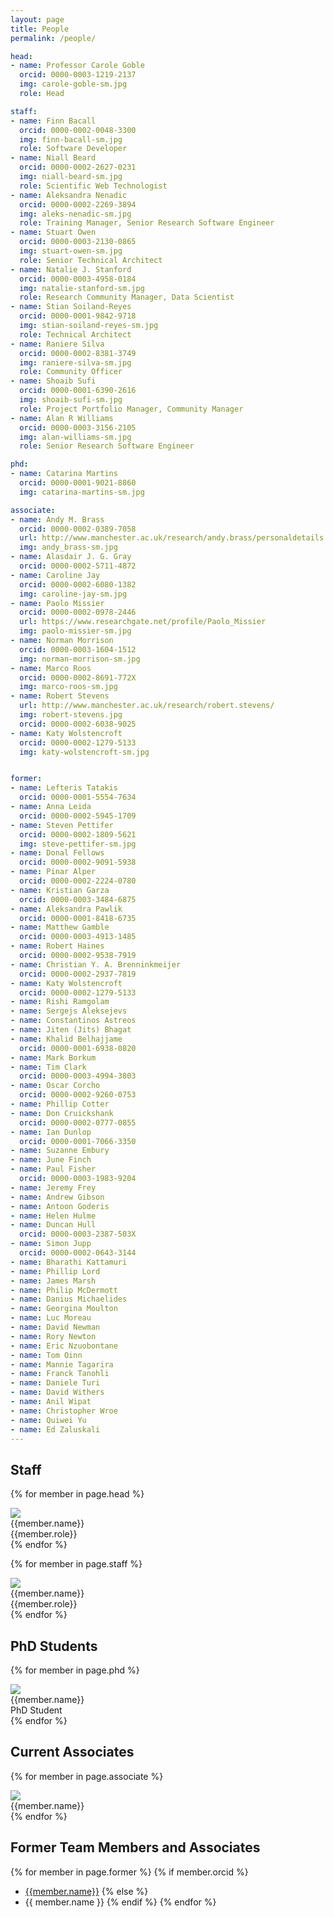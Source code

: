 ```yaml
---
layout: page
title: People
permalink: /people/

head:
- name: Professor Carole Goble
  orcid: 0000-0003-1219-2137
  img: carole-goble-sm.jpg
  role: Head

staff:
- name: Finn Bacall
  orcid: 0000-0002-0048-3300
  img: finn-bacall-sm.jpg
  role: Software Developer
- name: Niall Beard
  orcid: 0000-0002-2627-0231
  img: niall-beard-sm.jpg
  role: Scientific Web Technologist
- name: Aleksandra Nenadic
  orcid: 0000-0002-2269-3894
  img: aleks-nenadic-sm.jpg
  role: Training Manager, Senior Research Software Engineer
- name: Stuart Owen
  orcid: 0000-0003-2130-0865
  img: stuart-owen-sm.jpg
  role: Senior Technical Architect
- name: Natalie J. Stanford
  orcid: 0000-0003-4958-0184
  img: natalie-stanford-sm.jpg
  role: Research Community Manager, Data Scientist
- name: Stian Soiland-Reyes
  orcid: 0000-0001-9842-9718
  img: stian-soiland-reyes-sm.jpg
  role: Technical Architect
- name: Raniere Silva
  orcid: 0000-0002-8381-3749
  img: raniere-silva-sm.jpg
  role: Community Officer
- name: Shoaib Sufi
  orcid: 0000-0001-6390-2616
  img: shoaib-sufi-sm.jpg
  role: Project Portfolio Manager, Community Manager
- name: Alan R Williams
  orcid: 0000-0003-3156-2105
  img: alan-williams-sm.jpg
  role: Senior Research Software Engineer

phd:
- name: Catarina Martins
  orcid: 0000-0001-9021-8860
  img: catarina-martins-sm.jpg

associate:
- name: Andy M. Brass
  orcid: 0000-0002-0389-7058
  url: http://www.manchester.ac.uk/research/andy.brass/personaldetails
  img: andy_brass-sm.jpg
- name: Alasdair J. G. Gray
  orcid: 0000-0002-5711-4872
- name: Caroline Jay
  orcid: 0000-0002-6080-1382
  img: caroline-jay-sm.jpg
- name: Paolo Missier
  orcid: 0000-0002-0978-2446
  url: https://www.researchgate.net/profile/Paolo_Missier
  img: paolo-missier-sm.jpg
- name: Norman Morrison
  orcid: 0000-0003-1604-1512
  img: norman-morrison-sm.jpg
- name: Marco Roos
  orcid: 0000-0002-8691-772X
  img: marco-roos-sm.jpg
- name: Robert Stevens
  url: http://www.manchester.ac.uk/research/robert.stevens/
  img: robert-stevens.jpg
  orcid: 0000-0002-6038-9025
- name: Katy Wolstencroft
  orcid: 0000-0002-1279-5133
  img: katy-wolstencroft-sm.jpg


former:
- name: Lefteris Tatakis
  orcid: 0000-0001-5554-7634
- name: Anna Leida
  orcid: 0000-0002-5945-1709
- name: Steven Pettifer
  orcid: 0000-0002-1809-5621
  img: steve-pettifer-sm.jpg
- name: Donal Fellows
  orcid: 0000-0002-9091-5938
- name: Pinar Alper
  orcid: 0000-0002-2224-0780
- name: Kristian Garza
  orcid: 0000-0003-3484-6875
- name: Aleksandra Pawlik
  orcid: 0000-0001-8418-6735
- name: Matthew Gamble
  orcid: 0000-0003-4913-1485
- name: Robert Haines
  orcid: 0000-0002-9538-7919
- name: Christian Y. A. Brenninkmeijer
  orcid: 0000-0002-2937-7819
- name: Katy Wolstencroft
  orcid: 0000-0002-1279-5133
- name: Rishi Ramgolam
- name: Sergejs Aleksejevs
- name: Constantinos Astreos
- name: Jiten (Jits) Bhagat
- name: Khalid Belhajjame
  orcid: 0000-0001-6938-0820
- name: Mark Borkum
- name: Tim Clark
  orcid: 0000-0003-4994-3803
- name: Oscar Corcho
  orcid: 0000-0002-9260-0753
- name: Phillip Cotter
- name: Don Cruickshank
  orcid: 0000-0002-0777-0855
- name: Ian Dunlop
  orcid: 0000-0001-7066-3350
- name: Suzanne Embury
- name: June Finch
- name: Paul Fisher
  orcid: 0000-0003-1983-9204
- name: Jeremy Frey
- name: Andrew Gibson
- name: Antoon Goderis
- name: Helen Hulme
- name: Duncan Hull
  orcid: 0000-0003-2387-503X
- name: Simon Jupp
  orcid: 0000-0002-0643-3144
- name: Bharathi Kattamuri
- name: Phillip Lord
- name: James Marsh
- name: Philip McDermott
- name: Danius Michaelides
- name: Georgina Moulton
- name: Luc Moreau
- name: David Newman
- name: Rory Newton
- name: Eric Nzuobontane
- name: Tom Oinn
- name: Mannie Tagarira
- name: Franck Tanohli
- name: Daniele Turi
- name: David Withers
- name: Anil Wipat
- name: Christopher Wroe
- name: Quiwei Yu
- name: Ed Zaluskali
---
```


## Staff

  {% for member in page.head %}
  <div class="profile_box head">
   <a {% if member.orcid %}href="http://orcid.org/{{member.orcid}}"{% endif %}><img src="/images/profiles/{{member.img}}" class="profile_picture"></a>
    <div class="name">{{member.name}}</div>
    <div class="role">{{member.role}}</div>
  </div>
  {% endfor %}

  {% for member in page.staff %}
  <div class="profile_box">
   <a {% if member.orcid %}href="http://orcid.org/{{member.orcid}}"{% endif %}><img src="/images/profiles/{{member.img}}" class="profile_picture"></a>
    <div class="name">{{member.name}}</div>
    <div class="role">{{member.role}}</div>
  </div>
  {% endfor %}

## PhD Students

  {% for member in page.phd %}
  <div class="profile_box">
   <a {% if member.orcid %}href="http://orcid.org/{{member.orcid}}"{% endif %}><img src="/images/profiles/{{member.img}}" class="profile_picture"></a>
    <div class="name">{{member.name}}</div>
    <div class="role">PhD Student</div>
  </div>
  {% endfor %}

## Current Associates

  {% for member in page.associate %}
  <div class="grid-item profile_box">
   <a href="{% if member.url %}{{member.url}}{% elsif member.orcid %}http://orcid.org/{{member.orcid}}{% endif %}"><img src="/images/profiles/{{member.img}}" class="profile_picture"></a>
   <div class="name">{{member.name}}</div>
  </div>
  {% endfor %}

## Former Team Members and Associates

<div markdown='1' class="former-members">

{% for member in page.former %}
{% if member.orcid %}
- [{{member.name}}](http://orcid.org/{{member.orcid}})
{% else %}
- {{ member.name }}
{% endif %}
{% endfor %}

</div>
